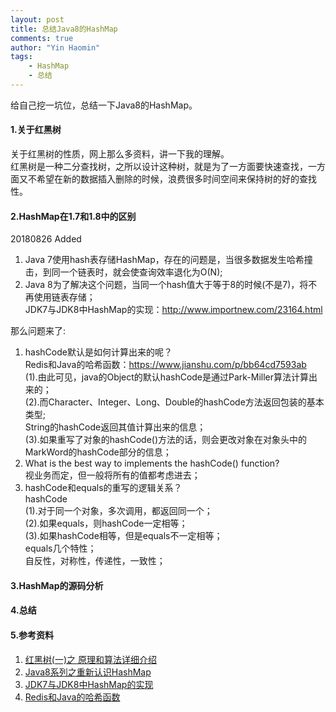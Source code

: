 ```yaml
---
layout: post
title: 总结Java8的HashMap
comments: true
author: "Yin Haomin"
tags:
    - HashMap
    - 总结
---
```


给自己挖一坑位，总结一下Java8的HashMap。<br>

#### 1.关于红黑树<br>
关于红黑树的性质，网上那么多资料，讲一下我的理解。<br>
红黑树是一种二分查找树，之所以设计这种树，就是为了一方面要快速查找，一方面又不希望在新的数据插入删除的时候，浪费很多时间空间来保持树的好的查找性。<br>

#### 2.HashMap在1.7和1.8中的区别<br>
20180826 Added<br>
1. Java 7使用hash表存储HashMap，存在的问题是，当很多数据发生哈希撞击，到同一个链表时，就会使查询效率退化为O(N);<br>
2. Java 8为了解决这个问题，当同一个hash值大于等于8的时候(不是7)，将不再使用链表存储；<br>
JDK7与JDK8中HashMap的实现：http://www.importnew.com/23164.html<br>

那么问题来了:<br>
1. hashCode默认是如何计算出来的呢？<br>
Redis和Java的哈希函数：https://www.jianshu.com/p/bb64cd7593ab<br>
(1).由此可见，java的Object的默认hashCode是通过Park-Miller算法计算出来的；<br>
(2).而Character、Integer、Long、Double的hashCode方法返回包装的基本类型;<br>
String的hashCode返回其值计算出来的信息；<br>
(3).如果重写了对象的hashCode()方法的话，则会更改对象在对象头中的MarkWord的hashCode部分的信息；<br>
2. What is the best way to implements the hashCode() function?<br>
视业务而定，但一般将所有的值都考虑进去；<br>
3. hashCode和equals的重写的逻辑关系？<br>
hashCode<br>
(1).对于同一个对象，多次调用，都返回同一个；<br>
(2).如果equals，则hashCode一定相等；<br>
(3).如果hashCode相等，但是equals不一定相等；<br>
equals几个特性；<br>
自反性，对称性，传递性，一致性；<br>

#### 3.HashMap的源码分析<br>

#### 4.总结<br>

#### 5.参考资料<br>
1. [红黑树(一)之 原理和算法详细介绍](https://www.cnblogs.com/skywang12345/p/3245399.html)
2. [Java8系列之重新认识HashMap](http://www.importnew.com/20386.html)
3. [JDK7与JDK8中HashMap的实现](http://www.importnew.com/23164.html)
4. [Redis和Java的哈希函数](https://www.jianshu.com/p/bb64cd7593ab)
